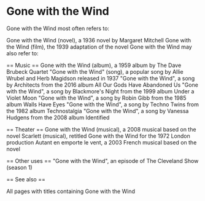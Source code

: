 # Gone with the Wind

Gone with the Wind most often refers to:

Gone with the Wind (novel), a 1936 novel by Margaret Mitchell
Gone with the Wind (film), the 1939 adaptation of the novel
Gone with the Wind may also refer to:


== Music ==
Gone with the Wind (album), a 1959 album by The Dave Brubeck Quartet
"Gone with the Wind" (song), a popular song by Allie Wrubel and Herb Magidson released in 1937
"Gone with the Wind", a song by Architects from the 2016 album All Our Gods Have Abandoned Us
"Gone with the Wind", a song by Blackmore's Night from the 1999 album Under a Violet Moon
"Gone with the Wind", a song by Robin Gibb from the 1985 album Walls Have Eyes
"Gone with the Wind", a song by Techno Twins from the 1982 album Technostalgia
"Gone with the Wind", a song by Vanessa Hudgens from the 2008 album Identified


== Theater ==
Gone with the Wind (musical), a 2008 musical based on the novel
Scarlett (musical), retitled Gone with the Wind for the 1972 London production
Autant en emporte le vent, a 2003 French musical based on the novel


== Other uses ==
"Gone with the Wind", an episode of The Cleveland Show (season 1)


== See also ==

All pages with titles containing Gone with the Wind
